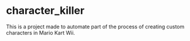 # character_killer
This is a project made to automate part of the process of creating custom characters in Mario Kart Wii.
